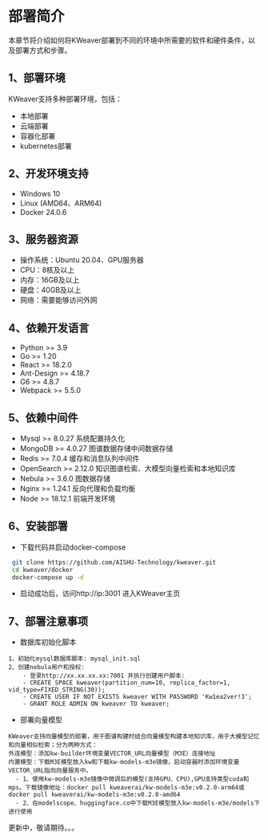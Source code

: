 # 部署简介

本章节将介绍如何将KWeaver部署到不同的环境中所需要的软件和硬件条件，以及部署方式和步骤。

## 1、部署环境
KWeaver支持多种部署环境，包括：

- 本地部署
- 云端部署
- 容器化部署
- kubernetes部署

## 2、开发环境支持
- Windows 10
- Linux (AMD64、ARM64)
- Docker 24.0.6

## 3、服务器资源
- 操作系统：Ubuntu 20.04、GPU服务器
- CPU：8核及以上
- 内存：16GB及以上
- 硬盘：40GB及以上
- 网络：需要能够访问外网

## 4、依赖开发语言
- Python >= 3.9
- Go >= 1.20
- React >= 18.2.0
- Ant-Design >= 4.18.7
- G6 >= 4.8.7
- Webpack >= 5.5.0

## 5、依赖中间件
- Mysql >= 8.0.27 系统配置持久化
- MongoDB >= 4.0.27 图谱数据存储中间数据存储
- Redis >= 7.0.4 缓存和消息队列中间件
- OpenSearch >= 2.12.0 知识图谱检索、大模型向量检索和本地知识库
- Nebula >= 3.6.0 图数据存储
- Nginx >= 1.24.1 反向代理和负载均衡
- Node >= 18.12.1 前端开发环境


## 6、安装部署

- 下载代码并启动docker-compose
```bash
 git clone https://github.com/AISHU-Technology/kweaver.git
 cd kweaver/docker
 docker-compose up -d
```

- 启动成功后，访问http://ip:3001 进入KWeaver主页


## 7、部署注意事项

- 数据库初始化脚本

```
1、初始化mysql数据库脚本: mysql_init.sql
2、创建nebula用户和授权:
    - 登录http://xx.xx.xx.xx:7001 并执行创建用户脚本:
    - CREATE SPACE kweaver(partition_num=10, replica_factor=1, vid_type=FIXED_STRING(30));
    - CREATE USER IF NOT EXISTS kweaver WITH PASSWORD 'Kw1ea2ver!3';
    - GRANT ROLE ADMIN ON kweaver TO kweaver;
```

- 部署向量模型

```
KWeaver支持向量模型的部署，用于图谱构建时结合向量模型构建本地知识库，用于大模型记忆和向量相似检索；分为两种方式：
外连模型：添加kw-builder环境变量VECTOR_URL向量模型（M3E）连接地址
内置模型：下载M3E模型放入kw和下载kw-models-m3e镜像，启动容器时添加环境变量VECTOR_URL指向向量服务中。
  - 1、使用kw-models-m3e镜像中微调后的模型(支持GPU、CPU),GPU支持类型cuda和mps。下载镜像地址：docker pull kweaverai/kw-models-m3e:v0.2.0-arm64或docker pull kweaverai/kw-models-m3e:v0.2.0-amd64
  - 2、在modelscope、huggingface.co中下载M3E模型放入kw-models-m3e/models下进行使用
```


更新中，敬请期待。。。